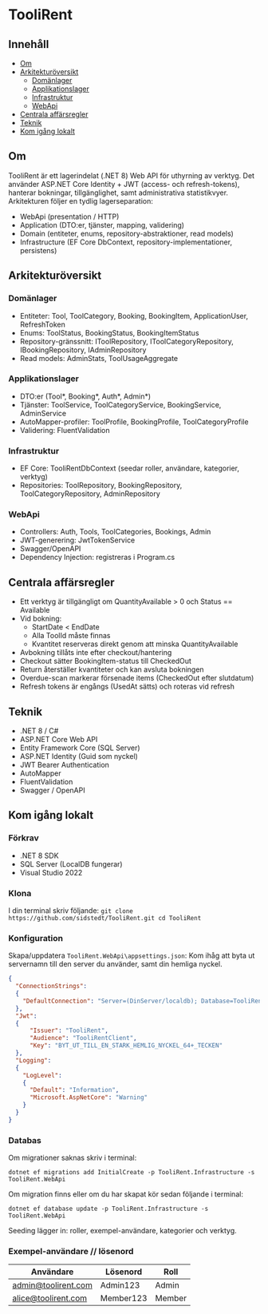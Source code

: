 # TooliRent
## Innehåll
- [Om](#om)
- [Arkitekturöversikt](#arkitekturöversikt)
  - [Domänlager](#domänlager)
  - [Applikationslager](#applikationslager)
  - [Infrastruktur](#infrastruktur)
  - [WebApi](#webapi)
- [Centrala affärsregler](#centrala-affärsregler)
- [Teknik](#teknik)
- [Kom igång lokalt](#kom-igång-lokalt)
## Om
TooliRent är ett lagerindelat (.NET 8) Web API för uthyrning av verktyg. Det använder ASP.NET Core Identity + JWT (access- och refresh-tokens), hanterar bokningar, tillgänglighet, samt administrativa statistikvyer. Arkitekturen följer en tydlig lagerseparation:

- WebApi (presentation / HTTP)
- Application (DTO:er, tjänster, mapping, validering)
- Domain (entiteter, enums, repository-abstraktioner, read models)
- Infrastructure (EF Core DbContext, repository-implementationer, persistens)

## Arkitekturöversikt

### Domänlager
- Entiteter: Tool, ToolCategory, Booking, BookingItem, ApplicationUser, RefreshToken
- Enums: ToolStatus, BookingStatus, BookingItemStatus
- Repository-gränssnitt: IToolRepository, IToolCategoryRepository, IBookingRepository, IAdminRepository
- Read models: AdminStats, ToolUsageAggregate

### Applikationslager
- DTO:er (Tool*, Booking*, Auth*, Admin*)
- Tjänster: ToolService, ToolCategoryService, BookingService, AdminService
- AutoMapper-profiler: ToolProfile, BookingProfile, ToolCategoryProfile
- Validering: FluentValidation

### Infrastruktur
- EF Core: TooliRentDbContext (seedar roller, användare, kategorier, verktyg)
- Repositories: ToolRepository, BookingRepository, ToolCategoryRepository, AdminRepository

### WebApi
- Controllers: Auth, Tools, ToolCategories, Bookings, Admin
- JWT-generering: JwtTokenService
- Swagger/OpenAPI
- Dependency Injection: registreras i Program.cs

## Centrala affärsregler

- Ett verktyg är tillgängligt om QuantityAvailable > 0 och Status == Available
- Vid bokning:
  - StartDate < EndDate
  - Alla ToolId måste finnas
  - Kvantitet reserveras direkt genom att minska QuantityAvailable
- Avbokning tillåts inte efter checkout/hantering
- Checkout sätter BookingItem-status till CheckedOut
- Return återställer kvantiteter och kan avsluta bokningen
- Overdue-scan markerar försenade items (CheckedOut efter slutdatum)
- Refresh tokens är engångs (UsedAt sätts) och roteras vid refresh

## Teknik

- .NET 8 / C#
- ASP.NET Core Web API
- Entity Framework Core (SQL Server)
- ASP.NET Identity (Guid som nyckel)
- JWT Bearer Authentication
- AutoMapper
- FluentValidation
- Swagger / OpenAPI

## Kom igång lokalt

### Förkrav
- .NET 8 SDK
- SQL Server (LocalDB fungerar)
- Visual Studio 2022

### Klona
I din terminal skriv följande:
``` git clone https://github.com/sidstedt/TooliRent.git cd TooliRent ```

### Konfiguration
Skapa/uppdatera `TooliRent.WebApi\appsettings.json`:
Kom ihåg att byta ut servernamn till den server du använder, samt din hemliga nyckel.
```json
{
  "ConnectionStrings": 
  {
    "DefaultConnection": "Server=(DinServer/localdb); Database=TooliRentDb; Integrated Security = True; TrustServerCertificate = True;"
  },
  "Jwt":
  {
      "Issuer": "TooliRent",
      "Audience": "TooliRentClient",
      "Key": "BYT_UT_TILL_EN_STARK_HEMLIG_NYCKEL_64+_TECKEN"
  }, 
  "Logging":
  {
    "LogLevel":
    {
      "Default": "Information",
      "Microsoft.AspNetCore": "Warning"
    }
  }
}
```
### Databas
Om migrationer saknas skriv i terminal:

``` dotnet ef migrations add InitialCreate -p TooliRent.Infrastructure -s TooliRent.WebApi ```

Om migration finns eller om du har skapat kör sedan följande i terminal:

``` dotnet ef database update -p TooliRent.Infrastructure -s TooliRent.WebApi ```

Seeding lägger in: roller, exempel-användare, kategorier och verktyg.

### Exempel-användare // lösenord
| Användare            | Lösenord   | Roll   |
|----------------------|------------|--------|
| admin@toolirent.com  | Admin123   | Admin  |
| alice@toolirent.com  | Member123  | Member |
